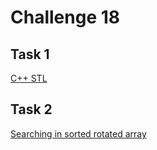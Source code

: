 # Challenge 18

## Task 1

[C++ STL](https://gist.github.com/kobruhhhhh/e40aaeaf7236e20e7e9034e694939f2f)

## Task 2

[Searching in sorted rotated array](https://gist.github.com/kobruhhhhh/285916facdab3d660963f4c1e26e7e6a)
